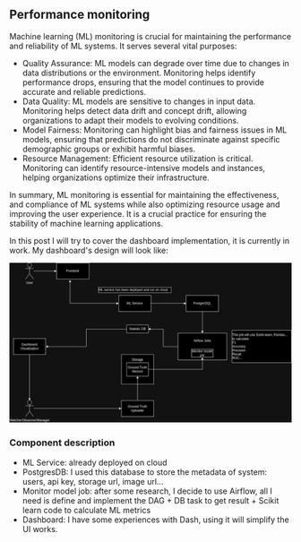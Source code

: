 ## Performance monitoring

Machine learning (ML) monitoring is crucial for maintaining the performance and reliability of ML systems. It serves several vital purposes:

- Quality Assurance: ML models can degrade over time due to changes in data distributions or the environment. Monitoring helps identify performance drops, ensuring that the model continues to provide accurate and reliable predictions.
- Data Quality: ML models are sensitive to changes in input data. Monitoring helps detect data drift and concept drift, allowing organizations to adapt their models to evolving conditions.
- Model Fairness: Monitoring can highlight bias and fairness issues in ML models, ensuring that predictions do not discriminate against specific demographic groups or exhibit harmful biases.
- Resource Management: Efficient resource utilization is critical. Monitoring can identify resource-intensive models and instances, helping organizations optimize their infrastructure.

In summary, ML monitoring is essential for maintaining the effectiveness, and compliance of ML systems while also optimizing resource usage and improving the user experience. It is a crucial practice for ensuring the stability of machine learning applications.

In this post I will try to cover the dashboard implementation, it is currently in work. My dashboard's design will look like:

![Dashboard_design](https://github.com/truongpl/truongpl.github.io/raw/main/docs/assets/Dashboard_design.png)

### Component description
- ML Service: already deployed on cloud
- PostgresDB: I used this database to store the metadata of system: users, api key, storage url, image url...
- Monitor model job: after some research, I decide to use Airflow, all I need is define and implement the DAG + DB task to get result + Scikit learn code to calculate ML metrics
- Dashboard: I have some experiences with Dash, using it will simplify the UI works.

